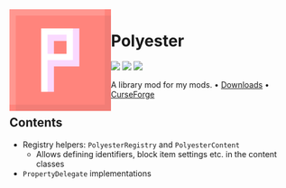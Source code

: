 <img src="icon.png" align="left" width="180px"/>

# Polyester

![](https://img.shields.io/github/license/Juuxel/Polyester.svg) ![](https://img.shields.io/github/release/Juuxel/Polyester.svg) ![](https://img.shields.io/badge/minecraft-1.14-blueviolet.svg)

A library mod for my mods. • [Downloads](https://github.com/Juuxel/Polyester/releases) • [CurseForge](https://minecraft.curseforge.com/projects/polyester)

## Contents

- Registry helpers: `PolyesterRegistry` and `PolyesterContent`
  - Allows defining identifiers, block item settings etc. in the content classes
- `PropertyDelegate` implementations
